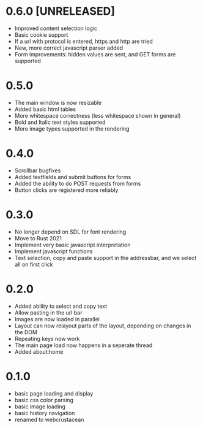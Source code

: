 0.6.0 [UNRELEASED]
===================
- Improved content selection logic
- Basic cookie support
- If a url with protocol is entered, https and http are tried
- New, more correct javascript parser added
- Form improvements: hidden values are sent, and GET forms are supported


0.5.0
===================
- The main window is now resizable
- Added basic html tables
- More whitespace correctness (less whitespace shown in general)
- Bold and Italic text styles supported
- More image types supported in the rendering


0.4.0
===================
- Scrollbar bugfixes
- Added textfields and submit buttons for forms
- Added the ability to do POST requests from forms
- Button clicks are registered more reliably


0.3.0
===================
- No longer depend on SDL for font rendering
- Move to Rust 2021
- Implement very basic javascript interpretation
- Implement javascript functions
- Text selection, copy and paste support in the addressbar, and we select all on first click


0.2.0
===================
- Added ability to select and copy text
- Allow pasting in the url bar
- Images are now loaded in parallel
- Layout can now relayout parts of the layout, depending on changes in the DOM
- Repeating keys now work
- The main page load now happens in a seperate thread
- Added about:home


0.1.0
===================
- basic page loading and display
- basic css color parsing
- basic image loading
- basic history navigation
- renamed to webcrustacean
